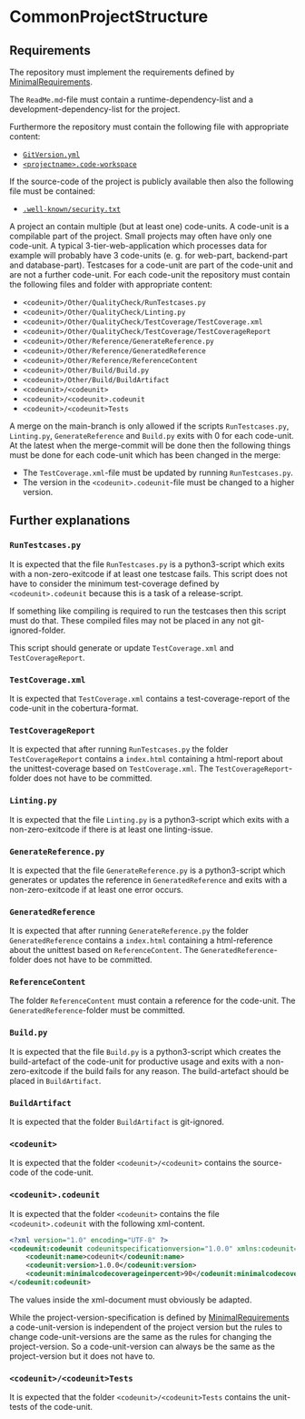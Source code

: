 # CommonProjectStructure

## Requirements

The repository must implement the requirements defined by [MinimalRequirements](./MinimalRequirements.md).

The `ReadMe.md`-file must contain a runtime-dependency-list and a development-dependency-list for the project.

Furthermore the repository must contain the following file with appropriate content:

- [`GitVersion.yml`](https://github.com/GitTools/GitVersion)
- [`<projectname>.code-workspace`](https://code.visualstudio.com/docs/editor/workspaces)

If the source-code of the project is publicly available then also the following file must be contained:

- [`.well-known/security.txt`](https://securitytxt.org/)

A project an contain multiple (but at least one) code-units.
A code-unit is a compilable part of the project. Small projects may often have only one code-unit. A typical 3-tier-web-application which processes data for example will probably have 3 code-units (e. g. for web-part, backend-part and database-part).
Testcases for a code-unit are part of the code-unit and are not a further code-unit.
For each code-unit the repository must contain the following files and folder with appropriate content:

- `<codeunit>/Other/QualityCheck/RunTestcases.py`
- `<codeunit>/Other/QualityCheck/Linting.py`
- `<codeunit>/Other/QualityCheck/TestCoverage/TestCoverage.xml`
- `<codeunit>/Other/QualityCheck/TestCoverage/TestCoverageReport`
- `<codeunit>/Other/Reference/GenerateReference.py`
- `<codeunit>/Other/Reference/GeneratedReference`
- `<codeunit>/Other/Reference/ReferenceContent`
- `<codeunit>/Other/Build/Build.py`
- `<codeunit>/Other/Build/BuildArtifact`
- `<codeunit>/<codeunit>`
- `<codeunit>/<codeunit>.codeunit`
- `<codeunit>/<codeunit>Tests`

A merge on the main-branch is only allowed if the scripts `RunTestcases.py`, `Linting.py`, `GenerateReference` and `Build.py` exits with 0 for each code-unit.
At the latest when the merge-commit will be done then the following things must be done for each code-unit which has been changed in the merge:

- The `TestCoverage.xml`-file must be updated by running `RunTestcases.py`.
- The version in the `<codeunit>.codeunit`-file must be changed to a higher version.

## Further explanations

### `RunTestcases.py`

It is expected that the file `RunTestcases.py` is a python3-script which exits with a non-zero-exitcode if at least one testcase fails. This script does not have to consider the minimum test-coverage defined by `<codeunit>.codeunit` because this is a task of a release-script.

If something like compiling is required to run the testcases then this script must do that. These compiled files may not be placed in any not git-ignored-folder.

This script should generate or update `TestCoverage.xml` and `TestCoverageReport`.

### `TestCoverage.xml`

It is expected that `TestCoverage.xml` contains a test-coverage-report of the code-unit in the cobertura-format.

### `TestCoverageReport`

It is expected that after running `RunTestcases.py` the folder `TestCoverageReport` contains a `index.html` containing a html-report about the unittest-coverage based on `TestCoverage.xml`.
The `TestCoverageReport`-folder does not have to be committed.

### `Linting.py`

It is expected that the file `Linting.py` is a python3-script which exits with a non-zero-exitcode if there is at least one linting-issue.

### `GenerateReference.py`

It is expected that the file `GenerateReference.py` is a python3-script which generates or updates the reference in `GeneratedReference` and exits with a non-zero-exitcode if at least one error occurs.

### `GeneratedReference`

It is expected that after running `GenerateReference.py` the folder `GeneratedReference` contains a `index.html` containing a html-reference about the unittest based on `ReferenceContent`.
The `GeneratedReference`-folder does not have to be committed.

### `ReferenceContent`

The folder `ReferenceContent` must contain a reference for the code-unit.
The `GeneratedReference`-folder must be committed.

### `Build.py`

It is expected that the file `Build.py` is a python3-script which creates the build-artefact of the code-unit for productive usage and exits with a non-zero-exitcode if the build fails for any reason.
The build-artefact should be placed in `BuildArtifact`.

### `BuildArtifact`

It is expected that the folder `BuildArtifact` is git-ignored.

### `<codeunit>`

It is expected that the folder `<codeunit>/<codeunit>` contains the source-code of the code-unit.

### `<codeunit>.codeunit`

It is expected that the folder `<codeunit>` contains the file `<codeunit>.codeunit` with the following xml-content.

```xml
<?xml version="1.0" encoding="UTF-8" ?>
<codeunit:codeunit codeunitspecificationversion="1.0.0" xmlns:codeunit="https://github.com/anionDev/ProjectTemplates" xmlns:schemaLocation="TODO">
    <codeunit:name>codeunit</codeunit:name>
    <codeunit:version>1.0.0</codeunit:version>
    <codeunit:minimalcodecoverageinpercent>90</codeunit:minimalcodecoverageinpercent>
</codeunit:codeunit>
```

The values inside the xml-document must obviously be adapted.

While the project-version-specification is defined by [MinimalRequirements](./MinimalRequirements.md) a code-unit-version is independent of the project version but the rules to change code-unit-versions are the same as the rules for changing the project-version. So a code-unit-version can always be the same as the project-version but it does not have to.

### `<codeunit>/<codeunit>Tests`

It is expected that the folder `<codeunit>/<codeunit>Tests` contains the unit-tests of the code-unit.
